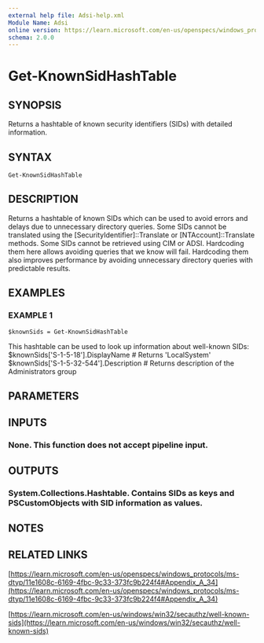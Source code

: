 ```yaml
---
external help file: Adsi-help.xml
Module Name: Adsi
online version: https://learn.microsoft.com/en-us/openspecs/windows_protocols/ms-dtyp/11e1608c-6169-4fbc-9c33-373fc9b224f4#Appendix_A_34
schema: 2.0.0
---
```


# Get-KnownSidHashTable

## SYNOPSIS
Returns a hashtable of known security identifiers (SIDs) with detailed information.

## SYNTAX

```
Get-KnownSidHashTable
```

## DESCRIPTION
Returns a hashtable of known SIDs which can be used to avoid errors and delays due to unnecessary directory queries.
Some SIDs cannot be translated using the \[SecurityIdentifier\]::Translate or \[NTAccount\]::Translate methods.
Some SIDs cannot be retrieved using CIM or ADSI.
Hardcoding them here allows avoiding queries that we know will fail.
Hardcoding them also improves performance by avoiding unnecessary directory queries with predictable results.

## EXAMPLES

### EXAMPLE 1
```
$knownSids = Get-KnownSidHashTable
```

This hashtable can be used to look up information about well-known SIDs:
$knownSids\['S-1-5-18'\].DisplayName # Returns 'LocalSystem'
$knownSids\['S-1-5-32-544'\].Description # Returns description of the Administrators group

## PARAMETERS

## INPUTS

### None. This function does not accept pipeline input.
## OUTPUTS

### System.Collections.Hashtable. Contains SIDs as keys and PSCustomObjects with SID information as values.
## NOTES

## RELATED LINKS

[https://learn.microsoft.com/en-us/openspecs/windows_protocols/ms-dtyp/11e1608c-6169-4fbc-9c33-373fc9b224f4#Appendix_A_34](https://learn.microsoft.com/en-us/openspecs/windows_protocols/ms-dtyp/11e1608c-6169-4fbc-9c33-373fc9b224f4#Appendix_A_34)

[https://learn.microsoft.com/en-us/windows/win32/secauthz/well-known-sids](https://learn.microsoft.com/en-us/windows/win32/secauthz/well-known-sids)


